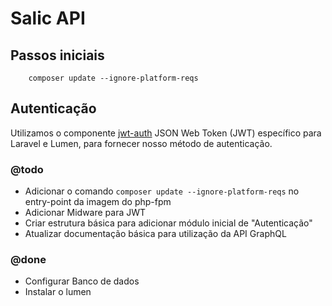 # Salic API

## Passos iniciais

```
    composer update --ignore-platform-reqs
```

## Autenticação

Utilizamos o componente [jwt-auth](https://github.com/tymondesigns/jwt-auth) JSON Web Token (JWT) específico para Laravel e Lumen, para fornecer nosso método de autenticação.

### @todo
- Adicionar o comando ```composer update --ignore-platform-reqs``` no entry-point da imagem do php-fpm
- Adicionar Midware para JWT
- Criar estrutura básica para adicionar módulo inicial de "Autenticação"
- Atualizar documentação básica para utilização da API GraphQL

### @done
- Configurar Banco de dados
- Instalar o lumen
